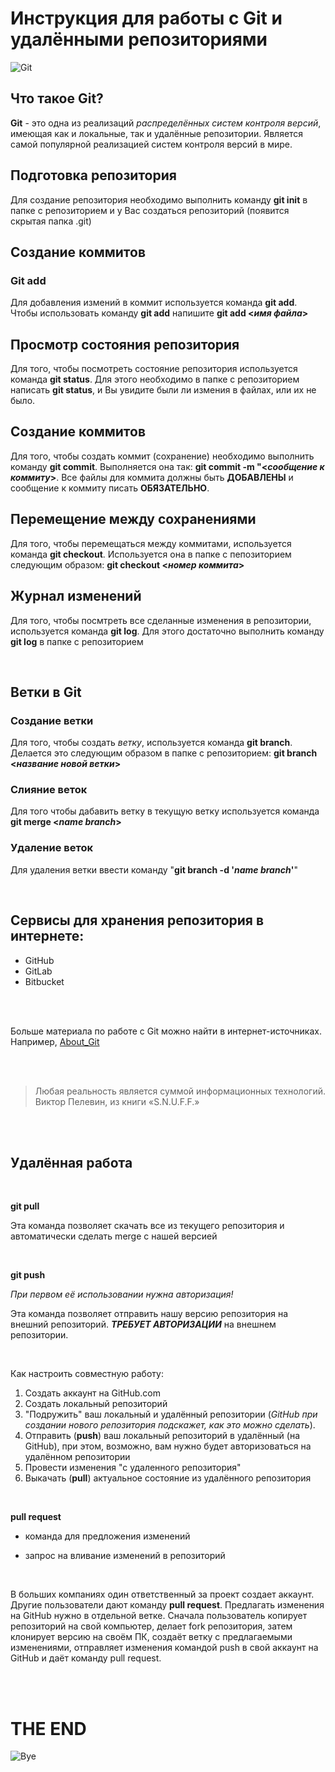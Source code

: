 # Инструкция для работы с Git и удалёнными репозиториями

![Git](https://www.thewatchtower.com/assets/images/blog_images/how-to-use-git-version-control-in-cpanel1624580050.jpg)

## Что такое Git?

**Git** - это одна из реализаций *распределённых систем контроля версий*, имеющая как и локальные, так и удалённые репозитории. Является самой популярной реализацией систем контроля версий в мире.

## Подготовка репозитория

Для создание репозитория необходимо выполнить команду **git init**  в папке с репозиторием и у Вас создаться репозиторий (появится скрытая папка .git)

## Создание коммитов

### Git add

Для добавления измений в коммит используется команда **git add**. Чтобы использовать команду **git add** напишите **git add <***имя файла***>**

## Просмотр состояния репозитория

Для того, чтобы посмотреть состояние репозитория используется команда **git status**. Для этого необходимо в папке с репозиторием написать **git status**, и Вы увидите были ли измения в файлах, или их не было.

## Создание коммитов

Для того, чтобы создать коммит (сохранение) необходимо выполнить команду **git commit**. Выполняется она так: **git commit -m "<***сообщение к коммиту***>**. Все файлы для коммита должны быть **ДОБАВЛЕНЫ** и сообщение к коммиту писать **ОБЯЗАТЕЛЬНО**.

## Перемещение между сохранениями

Для того, чтобы перемещаться между коммитами, используется команда **git checkout**. Используется она в папке с пепозиторием следующим образом: **git checkout <***номер коммита***>**

## Журнал изменений

Для того, чтобы посмтреть все сделанные изменения в репозитории, используется команда **git log**. Для этого достаточно выполнить команду **git log** в папке с репозиторием

<br>

## Ветки в Git

### Создание ветки

Для того, чтобы создать *ветку*, используется команда **git branch**. Делается это следующим образом в папке с репозиторием: **git branch <***название новой ветки***>**

### Слияние веток

Для того чтобы дабавить ветку в текущую ветку используется команда **git merge <***name branch***>**

### Удаление веток

Для удаления ветки ввести команду "**git branch -d '***name branch***'**"

<br>

## Сервисы для хранения репозитория в интернете:

* GitHub
* GitLab
* Bitbucket

<br><br>

Больше материала по работе с Git можно найти в интернет-источниках. Например, [About_Git](https://www.atlassian.com/ru/git/tutorials/what-is-git)

<br><br>
> Любая реальность является суммой информационных технологий. Виктор Пелевин, из книги «S.N.U.F.F.» 

<br><br>


## Удалённая работа

<br>

**git pull**

Эта команда позволяет скачать все из текущего репозитория и автоматически сделать merge с нашей версией

<br>

**git push**

*При первом её использовании нужна авторизация!*

Эта команда позволяет отправить нашу версию репозитория на внешний репозиторий.
***ТРЕБУЕТ АВТОРИЗАЦИИ*** на внешнем репозитории.

<br>

Как настроить совместную работу:

1. Создать аккаунт на GitHub.com
2. Создать локальный репозиторий
3. "Подружить" ваш локальный и удалённый репозитории (*GitHub при создании нового репозитория подскажет, как это можно сделать*).
4. Отправить (**push**) ваш локальный репозиторий в удалённый (на GitHub), при этом, возможно, вам нужно будет авторизоваться на удалённом репозитории
5. Провести изменения "с удаленного репозитория"
6. Выкачать (**pull**) актуальное состояние из удалённого репозитория

<br>

**pull request**

- команда для предложения изменений 

- запрос на вливание изменений в репозиторий

<br>

В больших компаниях один ответственный за проект создает аккаунт. Другие пользователи дают команду **pull request**. Предлагать изменения на GitHub нужно в отдельной ветке. 
Сначала пользователь копирует репозиторий на свой компьютер, делает fork репозитория, затем клонирует версию на своём ПК, создаёт ветку с предлагаемыми изменениями, отправляет изменения командой push в свой аккаунт на GitHub и даёт команду pull request.

<br><br>
# THE END
![Bye](https://uprostim.com/wp-content/uploads/2021/02/image049-102.jpg)
